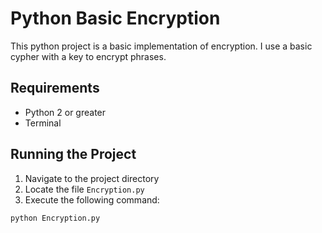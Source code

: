 # Python Basic Encryption

This python project is a basic implementation of encryption. 
I use a basic cypher with a key to encrypt phrases. 

## Requirements
- Python 2 or greater
- Terminal


## Running the Project

1. Navigate to the project directory
2. Locate the file `Encryption.py`
3. Execute the following command:
```bash
python Encryption.py
```

